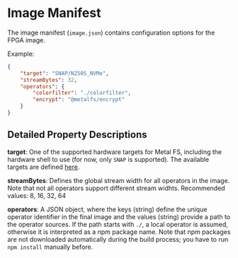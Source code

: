# Image Manifest

The image manifest (`image.json`) contains configuration options for the FPGA image.

Example:

```json
{
    "target": "SNAP/N250S_NVMe",
    "streamBytes": 32,
    "operators": {
        "colorfilter": "./colorfilter",
        "encrypt": "@metalfs/encrypt"
    }
}

```

## Detailed Property Descriptions

**target**: 
One of the supported hardware targets for Metal FS, including the hardware shell to use (for now, only `SNAP` is supported).
The available targets are defined [here](https://github.com/osmhpi/metal_fs/tree/master/targets).

**streamBytes**:
Defines the global stream width for all operators in the image.
Note that not all operators support different stream widhts.
Recommended values: 8, 16, 32, 64

**operators**:
A JSON object, where the keys (string) define the unique operator identifier in the final image and the values (string) provide
a path to the operator sources.
If the path starts with `./`, a local operator is assumed, otherwise it is interpreted as a npm package name.
Note that npm packages are not downloaded automatically during the build process; you have to run `npm install` manually before.
